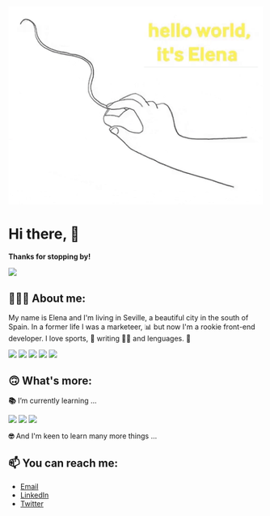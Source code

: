 <p align ="center">
<img src="./images/github-profile.gif" width="700" heigth="125"/>
</p>

# **Hi there, 👋**

**Thanks for stopping by!**
<p align ="left">
<img src="https://media.giphy.com/media/7m3gt0iymAiPcWqdiS/giphy.gif" height="100px" />
</p>

## **👩🏼‍💻 About me:**

My name is Elena and I'm living in Seville, a beautiful city in the south of Spain. In a former life I was a marketeer, 📊 but now I'm a rookie front-end developer. I love sports, 🏀 writing ✍🏻 and lenguages. 💬

<img src="https://img.shields.io/badge/html5%20-%23E34F26.svg?&style=flat&logo=html5&logoColor=white"/> <img src="https://img.shields.io/badge/css3%20-%231572B6.svg?&style=flat&logo=css3&logoColor=white"/> <img src="https://img.shields.io/badge/SASS%20-hotpink.svg?&style=flat&logo=SASS&logoColor=white"/>
<img src="https://img.shields.io/badge/javascript%20-%23323330.svg?&style=flat&logo=javascript&logoColor=%23F7DF1E"/> <img src="https://img.shields.io/badge/react%20-%2320232a.svg?&style=flat&logo=react&logoColor=%2361DAFB"/>
<br />

## **🙃 What's more:**

**📚** I’m currently learning ...

<img src="https://img.shields.io/badge/typescript%20-%23007ACC?.svg?&style=flat&logo=typescript&&logoColor=white"/> <img src="https://img.shields.io/badge/webpack%20-%238DD6F9?.svg?style=flat&logo=webpack&logoColor=black"/> <img src="https://img.shields.io/badge/angular%20-%2320232a?.svg?&style=flat&logo=angular&logoColor=DD0031"/>

**🤓** And I'm keen to learn many more things ...

## **📫 You can reach me:**

- [Email](mailto:elena.valenzuela.guerrero@gmail.com)
- [LinkedIn](https://www.linkedin.com/in/elena-valenzuela-guerrero/)
- [Twitter](https://twitter.com/elevalgue)
